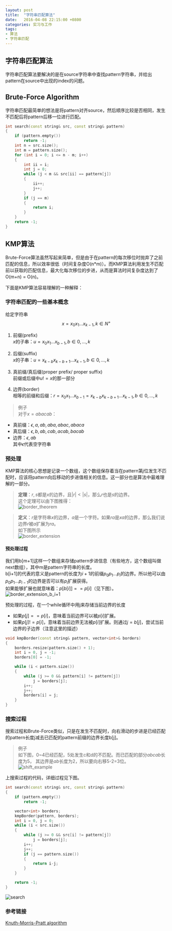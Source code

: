 ```yaml
---
layout: post
title:  "字符串匹配算法"
date:   2016-04-08 22:15:00 +0800
categories: 实习与工作
tags:
- 算法
- 字符串匹配
---
```



## 字符串匹配算法
字符串匹配算法要解决的是在source字符串中查找pattern字符串，并给出pattern在source中出现的index的问题。  

## Brute-Force Algorithm
字符串匹配最简单的想法是将pattern对齐source，然后顺序比较是否相同，发生不匹配后将pattern后移一位进行匹配。  

```cpp
int search(const string& src, const string& pattern)
{
	if (pattern.empty())
		return -1;
	int n = src.size(); 
	int m = pattern.size();
	for (int i = 0; i <= n - m; i++)
	{
		int ii = i;
		int j = 0;
		while (j < m && src[ii] == pattern[j])
		{
			ii++;
			j++;
		}
		if (j == m)
		{
			return i;
		}
	}
	return -1;
}
```

## KMP算法
Brute-Force算法虽然写起来简单，但是由于在pattern的每次移位时抛弃了之前匹配的信息，所以效率很低（时间复杂度O(n*m)）。而KMP算法利用发生不匹配前以获取的匹配信息，最大化每次移位的步进，从而是算法时间复杂度达到了O(m+n) = O(n)。  

下面是KMP算法容易理解的一种解释：  

### 字符串匹配的一些基本概念
给定字符串$$x=x_0x_1...x_{k-1},  k\in N^+$$  

1. 前缀(prefix)  
$x$的子串：$u = x_0x_1...x_{b-1}, b\in{0,...,k}$

2. 后缀(suffix)  
$x$的子串：$u = x_{k-b}x_{k-b+1}...x_{k-1}, b\in{0,...,k}$

3. 真前缀/真后缀(proper prefix/ proper suffix)  
前缀或后缀中$u!=x$的那一部分  

4. 边界(border)  
相等的前缀和后缀：$r=x_0x_1...x_{b-1} =  x_{k-b}x_{k-b+1}...x_{k-1}, b\in{0,...,k}$  

> 例子  
对于$x = abacab$： 
* 真前缀：$\epsilon, a, ab, aba, abac, abaca$  
* 真后缀：$\epsilon, b, ab, cab, acab, bacab$  
* 边界：$\epsilon, ab$  
其中$\epsilon$代表空字符串  


### 预处理
KMP算法的核心思想是记录一个数组，这个数组保存着当在pattern第$j$位发生不匹配时，应该将pattern向后移动的步进值相关的信息。这一部分也是算法中最难理解的一部分。

> **定理**：$r, s$都是$x$的边界，且$|r|<|s|$，那么$r$也是$s$的边界。  
这个定理可以由下图推得：  
![border_theorem](http://7xnluw.com1.z0.glb.clouddn.com/algorithm/kmp/border_theorem.gif)

> **定义**：$r$是字符串$x$的边界，$a$是一个字符。如果$ra$是$xa$的边界，那么我们说边界$r$被$a$扩展为$ra$。  
如下图所示  
![border_extension](http://7xnluw.com1.z0.glb.clouddn.com/algorithm/kmp/border_extension.gif)

#### 预处理过程
我们用b[m+1]这样一个数组来存储pattern步进信息（有些地方，这个数组叫做next数组），其中m是pattern字符串的长度。  
b[i+1]的代表的意义是pattern的长度为$i+1$的前缀$p_0p_1...p_i$的边界。所以他可以由$p_0p_1...p_{i-1}$的边界是否可以有$p_i$扩展获得。  
如果能够扩展也就意味着：$p[b[i]] == p[i]$（见下图）。  
![border_extension_b_i+1](http://7xnluw.com1.z0.glb.clouddn.com/algorithm/kmp/border_extension_b_i%2B1.gif)

预处理的过程，在一个while循环中用j来存储当前边界的长度  
* 如果$p[j] == p[i]$，意味着当前边界可以被$p[i]$扩展。  
* 如果$p[j] != p[i]$，意味着当前边界无法被$p[i]$扩展。则通过$j = b[j]$，尝试当前边界的子边界（注意这里的描述）  

```cpp
void kmpBorder(const string& pattern, vector<int>& borders)
{
	borders.resize(pattern.size() + 1);
	int i = 0, j = -1;
	borders[0] = -1;

	while (i < pattern.size())
	{
		while (j >= 0 && pattern[i] != pattern[j])
			j = borders[j];
		i++;
		j++;
		borders[i] = j;
	}
}
```  

### 搜索过程
搜索过程和Brute-Force类似，只是在发生不匹配时，向右滑动的步进是已经匹配的pattern长度j减去已匹配的pattern前缀的边界长度b[j]。  
> 例子  
如下图，0~4已经匹配，5处发生c和d的不匹配。而已匹配的部分$abcab$长度为5， 其边界是$ab$长度为2，所以要向右移5-2=3位。  
![shift_example](
http://7xnluw.com1.z0.glb.clouddn.com/algorithm/kmp/shift_example.png)

上搜索过程的代码，详细过程见下图。  

```cpp
int search(const string& src, const string& pattern)
{
	if (pattern.empty())
		return -1;

	vector<int> borders;
	kmpBorder(pattern, borders);
	int i = 0, j = 0;
	while (i < src.size())
	{
		while (j >= 0 && src[i] != pattern[j])
			j = borders[j];
		i++;
		j++;
		if (j == pattern.size())
		{
			return i-j;
		}
	}

	return -1;
}
```  
![search](http://7xnluw.com1.z0.glb.clouddn.com/algorithm/kmp/search.gif)



### 参考链接
[Knuth-Morris-Pratt algorithm](http://www.inf.fh-flensburg.de/lang/algorithmen/pattern/kmpen.htm)

## 



